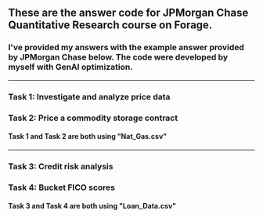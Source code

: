 ## These are the answer code for JPMorgan Chase Quantitative Research course on Forage.
### I've provided my answers with the example answer provided by JPMorgan Chase below. The code were developed by myself with GenAI optimization.
---
### Task 1: Investigate and analyze price data
### Task 2: Price a commodity storage contract
#### Task 1 and Task 2 are both using "Nat_Gas.csv"
---
### Task 3: Credit risk analysis
### Task 4: Bucket FICO scores
#### Task 3 and Task 4 are both using "Loan_Data.csv"
